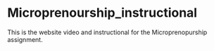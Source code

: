 # Microprenourship_instructional

This is the website video and instructional for the Microprenopurship assignment.
